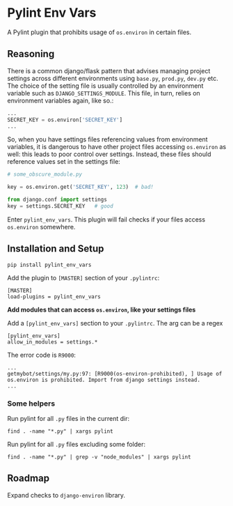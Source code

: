 # Pylint Env Vars

A Pylint plugin that prohibits usage of `os.environ` in certain files.

## Reasoning

There is a common django/flask pattern that advises managing project settings 
across different environments using  `base.py`, `prod.py`, `dev.py` etc.
The choice of the setting file is usually controlled by an environment variable such as `DJANGO_SETTINGS_MODULE`.
This file, in turn, relies on environment variables again, like so.:

```python
...
SECRET_KEY = os.environ['SECRET_KEY']
...

```

So, when you have settings files referencing values from environment variables,
it is dangerous to have other project files accessing `os.environ` as well: this leads to poor control over settings. Instead, these files should reference values set in the settings file:
```python
# some_obscure_module.py

key = os.environ.get('SECRET_KEY', 123)  # bad!

from django.conf import settings
key = settings.SECRET_KEY   # good

```  

Enter `pylint_env_vars`. This plugin will fail checks if your files access `os.environ` somewhere.

## Installation and Setup

```
pip install pylint_env_vars
```

Add the plugin to `[MASTER]` section of your `.pylintrc`:

```
[MASTER]
load-plugins = pylint_env_vars
```

**Add modules that can access `os.environ`, like your settings files**

Add a `[pylint_env_vars]` section to your `.pylintrc`. The arg can be a regex

```
[pylint_env_vars]
allow_in_modules = settings.*

```


The error code is `R9000`:

```
...
getmybot/settings/my.py:97: [R9000(os-environ-prohibited), ] Usage of os.environ is prohibited. Import from django settings instead.
...
```


### Some helpers

Run pylint for all `.py` files in the current dir:

```
find . -name "*.py" | xargs pylint
```

Run pylint for all `.py` files excluding some folder:

```
find . -name "*.py" | grep -v "node_modules" | xargs pylint
```



## Roadmap

Expand checks to `django-environ` library.
